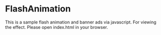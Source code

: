 # FlashAnimation
This is a sample flash animation and banner ads via javascript.
For viewing the effect. Please open index.html in your browser.
